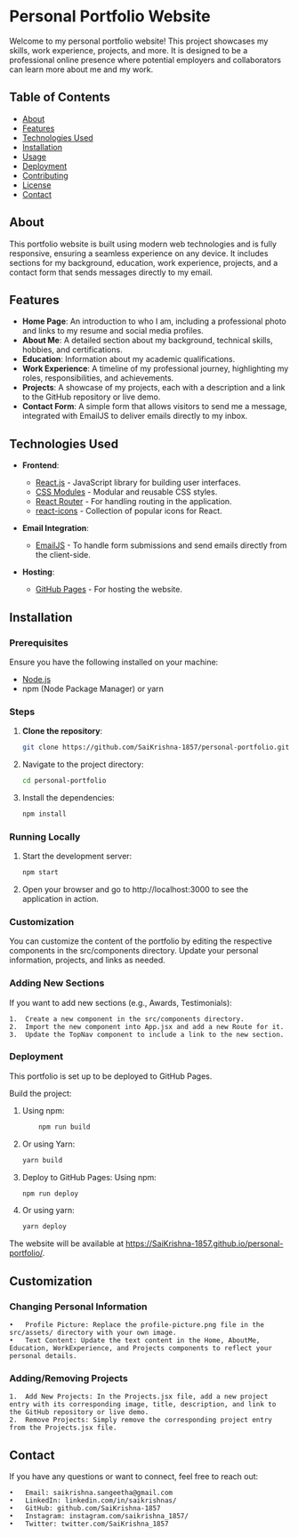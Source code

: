 # Personal Portfolio Website

Welcome to my personal portfolio website! This project showcases my skills, work experience, projects, and more. It is designed to be a professional online presence where potential employers and collaborators can learn more about me and my work.

## Table of Contents

- [About](#about)
- [Features](#features)
- [Technologies Used](#technologies-used)
- [Installation](#installation)
- [Usage](#usage)
- [Deployment](#deployment)
- [Contributing](#contributing)
- [License](#license)
- [Contact](#contact)

## About

This portfolio website is built using modern web technologies and is fully responsive, ensuring a seamless experience on any device. It includes sections for my background, education, work experience, projects, and a contact form that sends messages directly to my email.

## Features

- **Home Page**: An introduction to who I am, including a professional photo and links to my resume and social media profiles.
- **About Me**: A detailed section about my background, technical skills, hobbies, and certifications.
- **Education**: Information about my academic qualifications.
- **Work Experience**: A timeline of my professional journey, highlighting my roles, responsibilities, and achievements.
- **Projects**: A showcase of my projects, each with a description and a link to the GitHub repository or live demo.
- **Contact Form**: A simple form that allows visitors to send me a message, integrated with EmailJS to deliver emails directly to my inbox.

## Technologies Used

- **Frontend**: 
  - [React.js](https://reactjs.org/) - JavaScript library for building user interfaces.
  - [CSS Modules](https://github.com/css-modules/css-modules) - Modular and reusable CSS styles.
  - [React Router](https://reactrouter.com/) - For handling routing in the application.
  - [react-icons](https://react-icons.github.io/react-icons/) - Collection of popular icons for React.
  
- **Email Integration**: 
  - [EmailJS](https://www.emailjs.com/) - To handle form submissions and send emails directly from the client-side.

- **Hosting**: 
  - [GitHub Pages](https://pages.github.com/) - For hosting the website.

## Installation

### Prerequisites

Ensure you have the following installed on your machine:

- [Node.js](https://nodejs.org/)
- npm (Node Package Manager) or yarn

### Steps

1. **Clone the repository**:

   ```bash
   git clone https://github.com/SaiKrishna-1857/personal-portfolio.git

2.	Navigate to the project directory:

    ```bash
    cd personal-portfolio

3. Install the dependencies:

    ```bash
    npm install

### Running Locally

1.	Start the development server:

    ```bash
    npm start

2.	Open your browser and go to http://localhost:3000 to see the application in action.

### Customization

You can customize the content of the portfolio by editing the respective components in the src/components directory. Update your personal information, projects, and links as needed.

### Adding New Sections

If you want to add new sections (e.g., Awards, Testimonials):

	1.	Create a new component in the src/components directory.
	2.	Import the new component into App.jsx and add a new Route for it.
	3.	Update the TopNav component to include a link to the new section.

### Deployment

This portfolio is set up to be deployed to GitHub Pages.

Build the project:
1. Using npm:
	```bash
    	npm run build
2. Or using Yarn:
	```bash
	yarn build

3. Deploy to GitHub Pages:
Using npm:
    ```bash
    npm run deploy
4. Or using yarn:
    ```bash
    yarn deploy

The website will be available at https://SaiKrishna-1857.github.io/personal-portfolio/.

## Customization

### Changing Personal Information

	•	Profile Picture: Replace the profile-picture.png file in the src/assets/ directory with your own image.
	•	Text Content: Update the text content in the Home, AboutMe, Education, WorkExperience, and Projects components to reflect your personal details.

### Adding/Removing Projects

	1.	Add New Projects: In the Projects.jsx file, add a new project entry with its corresponding image, title, description, and link to the GitHub repository or live demo.
	2.	Remove Projects: Simply remove the corresponding project entry from the Projects.jsx file.

## Contact

If you have any questions or want to connect, feel free to reach out:

	•	Email: saikrishna.sangeetha@gmail.com
	•	LinkedIn: linkedin.com/in/saikrishnas/
	•	GitHub: github.com/SaiKrishna-1857
	•	Instagram: instagram.com/saikrishna_1857/
	•	Twitter: twitter.com/SaiKrishna_1857
